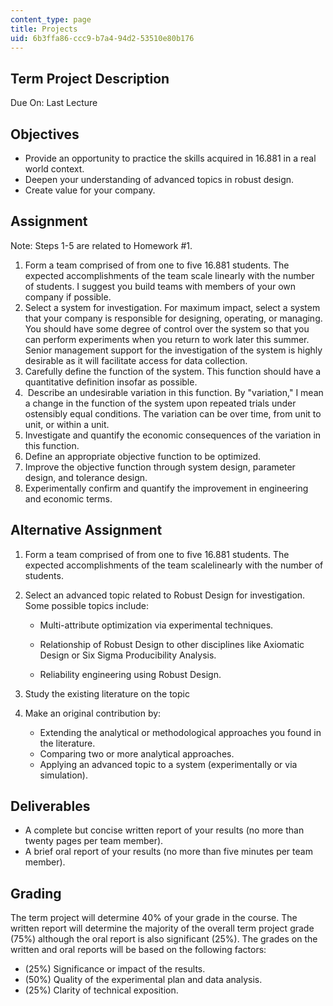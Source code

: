 ```yaml
---
content_type: page
title: Projects
uid: 6b3ffa86-ccc9-b7a4-94d2-53510e80b176
---
```


Term Project Description
------------------------

Due On: Last Lecture

Objectives
----------

*   Provide an opportunity to practice the skills acquired in 16.881 in a real world context.
*   Deepen your understanding of advanced topics in robust design.
*   Create value for your company.  
    

Assignment
----------

Note: Steps 1-5 are related to Homework #1.

1.  Form a team comprised of from one to five 16.881 students. The expected accomplishments of the team scale linearly with the number of students. I suggest you build teams with members of your own company if possible.
2.  Select a system for investigation. For maximum impact, select a system that your company is responsible for designing, operating, or managing. You should have some degree of control over the system so that you can perform experiments when you return to work later this summer. Senior management support for the investigation of the system is highly desirable as it will facilitate access for data collection.
3.  Carefully define the function of the system. This function should have a quantitative definition insofar as possible.
4.   Describe an undesirable variation in this function. By "variation," I mean a change in the function of the system upon repeated trials under ostensibly equal conditions. The variation can be over time, from unit to unit, or within a unit.
5.  Investigate and quantify the economic consequences of the variation in this function.
6.  Define an appropriate objective function to be optimized.
7.  Improve the objective function through system design, parameter design, and tolerance design.
8.  Experimentally confirm and quantify the improvement in engineering and economic terms.

Alternative Assignment
----------------------

1.  Form a team comprised of from one to five 16.881 students. The expected accomplishments of the team scalelinearly with the number of students.
2.  Select an advanced topic related to Robust Design for investigation. Some possible topics include:
    
    *   Multi-attribute optimization via experimental techniques.
    
    *   Relationship of Robust Design to other disciplines like Axiomatic Design or Six Sigma Producibility Analysis.
    *   Reliability engineering using Robust Design.  
          
        
3.  Study the existing literature on the topic
4.  Make an original contribution by:
    *   Extending the analytical or methodological approaches you found in the literature.
    *   Comparing two or more analytical approaches.
    *   Applying an advanced topic to a system (experimentally or via simulation).

Deliverables
------------

*   A complete but concise written report of your results (no more than twenty pages per team member).
*   A brief oral report of your results (no more than five minutes per team member).  
    

Grading
-------

The term project will determine 40% of your grade in the course. The written report will determine the majority of the overall term project grade (75%) although the oral report is also significant (25%). The grades on the written and oral reports will be based on the following factors:

*   (25%) Significance or impact of the results.
*   (50%) Quality of the experimental plan and data analysis.
*   (25%) Clarity of technical exposition.
